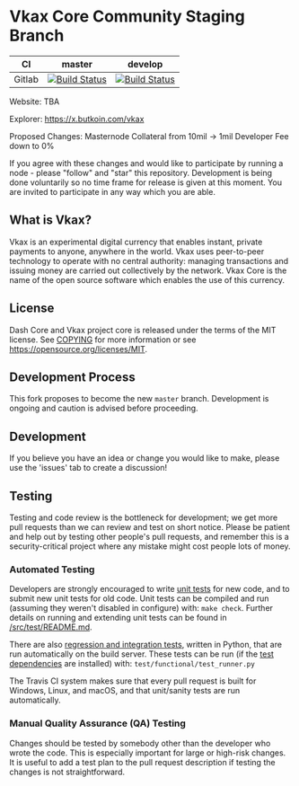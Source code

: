 Vkax Core Community Staging Branch
===========================

|CI|master|develop|
|-|-|-|
|Gitlab|[![Build Status](https://gitlab.com/dashpay/dash/badges/master/pipeline.svg)](https://gitlab.com/dashpay/dash/-/tree/master)|[![Build Status](https://gitlab.com/dashpay/dash/badges/develop/pipeline.svg)](https://gitlab.com/dashpay/dash/-/tree/develop)|

Website: TBA

Explorer: https://x.butkoin.com/vkax

Proposed Changes:
Masternode Collateral from 10mil -> 1mil
Developer Fee down to 0%

If you agree with these changes and would like to participate by running a node - please "follow" and "star" this repository. Development is being done voluntarily so no time frame for release is given at this moment. You are invited to participate in any way which you are able.  

What is Vkax?
-------------

Vkax is an experimental digital currency that enables instant, private
payments to anyone, anywhere in the world. Vkax uses peer-to-peer technology
to operate with no central authority: managing transactions and issuing money
are carried out collectively by the network. Vkax Core is the name of the open
source software which enables the use of this currency.

License
-------

Dash Core and Vkax project core is released under the terms of the MIT license. See [COPYING](COPYING) for more
information or see https://opensource.org/licenses/MIT.

Development Process
-------------------

This fork proposes to become the new `master` branch. Development is ongoing and caution is advised before proceeding.

Development
------------

If you believe you have an idea or change you would like to make, please use the 'issues' tab to create a discussion!

Testing
-------

Testing and code review is the bottleneck for development; we get more pull
requests than we can review and test on short notice. Please be patient and help out by testing
other people's pull requests, and remember this is a security-critical project where any mistake might cost people
lots of money.

### Automated Testing

Developers are strongly encouraged to write [unit tests](src/test/README.md) for new code, and to
submit new unit tests for old code. Unit tests can be compiled and run
(assuming they weren't disabled in configure) with: `make check`. Further details on running
and extending unit tests can be found in [/src/test/README.md](/src/test/README.md).

There are also [regression and integration tests](/test), written
in Python, that are run automatically on the build server.
These tests can be run (if the [test dependencies](/test) are installed) with: `test/functional/test_runner.py`

The Travis CI system makes sure that every pull request is built for Windows, Linux, and macOS, and that unit/sanity tests are run automatically.

### Manual Quality Assurance (QA) Testing

Changes should be tested by somebody other than the developer who wrote the
code. This is especially important for large or high-risk changes. It is useful
to add a test plan to the pull request description if testing the changes is
not straightforward.

